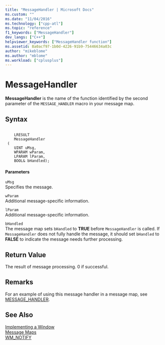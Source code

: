 ```yaml
---
title: "MessageHandler | Microsoft Docs"
ms.custom: ""
ms.date: "11/04/2016"
ms.technology: ["cpp-atl"]
ms.topic: "reference"
f1_keywords: ["MessageHandler"]
dev_langs: ["C++"]
helpviewer_keywords: ["MessageHandler function"]
ms.assetid: 8a0acf97-1b0d-4226-91b9-75446634a03c
author: "mikeblome"
ms.author: "mblome"
ms.workload: ["cplusplus"]
---
```

# MessageHandler
**MessageHandler** is the name of the function identified by the second parameter of the `MESSAGE_HANDLER` macro in your message map.  
  
## Syntax  
  
```  
 
    LRESULT 
    MessageHandler 
 (
    UINT uMsg,  
    WPARAM wParam,  
    LPARAM lParam,  
    BOOL& bHandled);
```  
  
#### Parameters  
 `uMsg`  
 Specifies the message.  
  
 `wParam`  
 Additional message-specific information.  
  
 `lParam`  
 Additional message-specific information.  
  
 `bHandled`  
 The message map sets `bHandled` to **TRUE** before `MessageHandler` is called. If `MessageHandler` does not fully handle the message, it should set `bHandled` to **FALSE** to indicate the message needs further processing.  
  
## Return Value  
 The result of message processing. 0 if successful.  
  
## Remarks  
 For an example of using this message handler in a message map, see [MESSAGE_HANDLER](reference/message-map-macros-atl.md#message_handler).  
  
## See Also  
 [Implementing a Window](../atl/implementing-a-window.md)   
 [Message Maps](../atl/message-maps-atl.md)   
 [WM_NOTIFY](http://msdn.microsoft.com/library/windows/desktop/bb775583)

